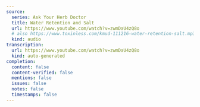 ```yaml
---
source:
  series: Ask Your Herb Doctor
  title: Water Retention and Salt
  url: https://www.youtube.com/watch?v=zwmDaU4zQ8o
  # also https://www.toxinless.com/kmud-111216-water-retention-salt.mp3
  kind: audio
transcription:
  url: https://www.youtube.com/watch?v=zwmDaU4zQ8o
  kind: auto-generated
completion:
  content: false
  content-verified: false
  mentions: false
  issues: false
  notes: false
  timestamps: false
---
```


